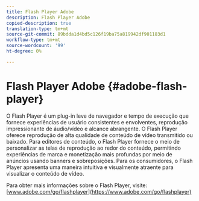 ```yaml
---
title: Flash Player Adobe
description: Flash Player Adobe
copied-description: true
translation-type: tm+mt
source-git-commit: 89bdda1d4bd5c126f19ba75a819942df901183d1
workflow-type: tm+mt
source-wordcount: '99'
ht-degree: 0%

---
```



# Flash Player Adobe {#adobe-flash-player}

O Flash Player é um plug-in leve de navegador e tempo de execução que fornece experiências de usuário consistentes e envolventes, reprodução impressionante de áudio/vídeo e alcance abrangente. O Flash Player oferece reprodução de alta qualidade de conteúdo de vídeo transmitido ou baixado. Para editores de conteúdo, o Flash Player fornece o meio de personalizar as telas de reprodução ao redor do conteúdo, permitindo experiências de marca e monetização mais profundas por meio de anúncios usando banners e sobreposições. Para os consumidores, o Flash Player apresenta uma maneira intuitiva e visualmente atraente para visualizar o conteúdo de vídeo.

Para obter mais informações sobre o Flash Player, visite: [www.adobe.com/go/flashplayer](https://www.adobe.com/go/flashplayer)
